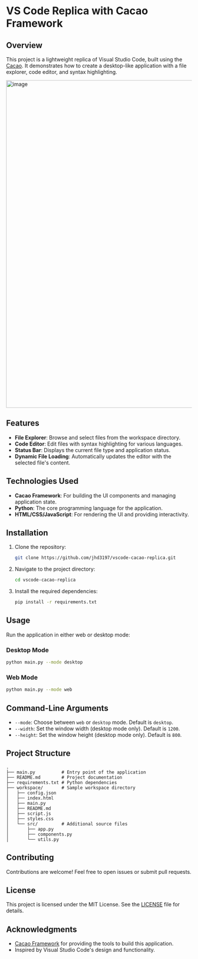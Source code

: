 # VS Code Replica with Cacao Framework

## Overview
This project is a lightweight replica of Visual Studio Code, built using the [Cacao](https://github.com/jhd3197/Cacao). It demonstrates how to create a desktop-like application with a file explorer, code editor, and syntax highlighting.

<img width="887" alt="image" src="https://github.com/user-attachments/assets/fd95e9c6-74b0-47e9-81ee-36ef69fac313" />

## Features
- **File Explorer**: Browse and select files from the workspace directory.
- **Code Editor**: Edit files with syntax highlighting for various languages.
- **Status Bar**: Displays the current file type and application status.
- **Dynamic File Loading**: Automatically updates the editor with the selected file's content.

## Technologies Used
- **Cacao Framework**: For building the UI components and managing application state.
- **Python**: The core programming language for the application.
- **HTML/CSS/JavaScript**: For rendering the UI and providing interactivity.

## Installation
1. Clone the repository:
   ```bash
   git clone https://github.com/jhd3197/vscode-cacao-replica.git
   ```
2. Navigate to the project directory:
   ```bash
   cd vscode-cacao-replica
   ```
3. Install the required dependencies:
   ```bash
   pip install -r requirements.txt
   ```

## Usage
Run the application in either web or desktop mode:

### Desktop Mode
```bash
python main.py --mode desktop
```

### Web Mode
```bash
python main.py --mode web
```

## Command-Line Arguments
- `--mode`: Choose between `web` or `desktop` mode. Default is `desktop`.
- `--width`: Set the window width (desktop mode only). Default is `1200`.
- `--height`: Set the window height (desktop mode only). Default is `800`.

## Project Structure
```
.
├── main.py          # Entry point of the application
├── README.md        # Project documentation
├── requirements.txt # Python dependencies
├── workspace/       # Sample workspace directory
│   ├── config.json
│   ├── index.html
│   ├── main.py
│   ├── README.md
│   ├── script.js
│   ├── styles.css
│   └── src/         # Additional source files
│       ├── app.py
│       ├── components.py
│       └── utils.py
```


## Contributing
Contributions are welcome! Feel free to open issues or submit pull requests.

## License
This project is licensed under the MIT License. See the [LICENSE](LICENSE) file for details.

## Acknowledgments
- [Cacao Framework](https://github.com/jhd3197/Cacao) for providing the tools to build this application.
- Inspired by Visual Studio Code's design and functionality.
